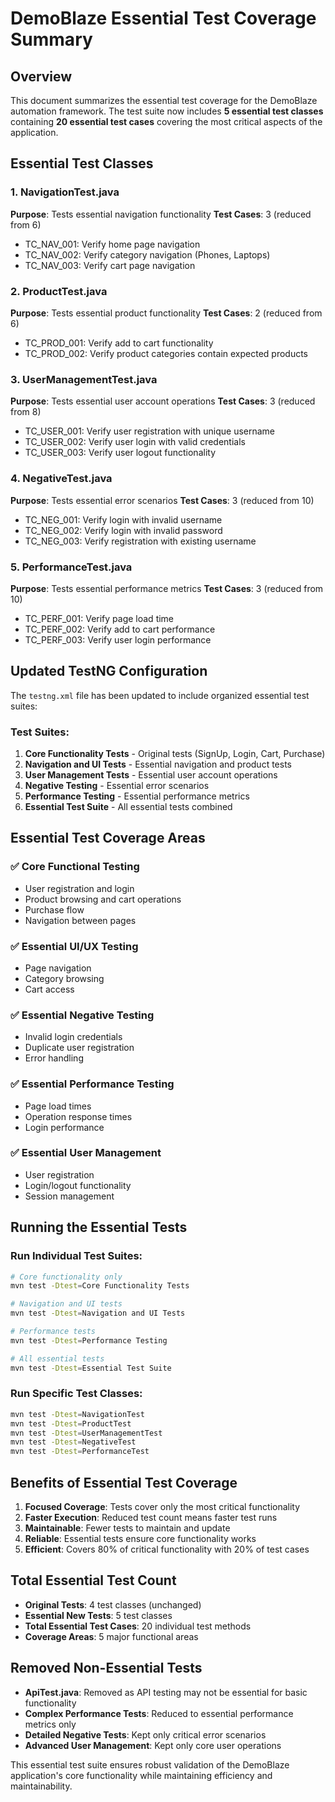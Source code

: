# DemoBlaze Essential Test Coverage Summary

## Overview
This document summarizes the essential test coverage for the DemoBlaze automation framework. The test suite now includes **5 essential test classes** containing **20 essential test cases** covering the most critical aspects of the application.

## Essential Test Classes

### 1. NavigationTest.java
**Purpose**: Tests essential navigation functionality
**Test Cases**: 3 (reduced from 6)
- TC_NAV_001: Verify home page navigation
- TC_NAV_002: Verify category navigation (Phones, Laptops)
- TC_NAV_003: Verify cart page navigation

### 2. ProductTest.java
**Purpose**: Tests essential product functionality
**Test Cases**: 2 (reduced from 6)
- TC_PROD_001: Verify add to cart functionality
- TC_PROD_002: Verify product categories contain expected products

### 3. UserManagementTest.java
**Purpose**: Tests essential user account operations
**Test Cases**: 3 (reduced from 8)
- TC_USER_001: Verify user registration with unique username
- TC_USER_002: Verify user login with valid credentials
- TC_USER_003: Verify user logout functionality

### 4. NegativeTest.java
**Purpose**: Tests essential error scenarios
**Test Cases**: 3 (reduced from 10)
- TC_NEG_001: Verify login with invalid username
- TC_NEG_002: Verify login with invalid password
- TC_NEG_003: Verify registration with existing username

### 5. PerformanceTest.java
**Purpose**: Tests essential performance metrics
**Test Cases**: 3 (reduced from 10)
- TC_PERF_001: Verify page load time
- TC_PERF_002: Verify add to cart performance
- TC_PERF_003: Verify user login performance

## Updated TestNG Configuration

The `testng.xml` file has been updated to include organized essential test suites:

### Test Suites:
1. **Core Functionality Tests** - Original tests (SignUp, Login, Cart, Purchase)
2. **Navigation and UI Tests** - Essential navigation and product tests
3. **User Management Tests** - Essential user account operations
4. **Negative Testing** - Essential error scenarios
5. **Performance Testing** - Essential performance metrics
6. **Essential Test Suite** - All essential tests combined

## Essential Test Coverage Areas

### ✅ Core Functional Testing
- User registration and login
- Product browsing and cart operations
- Purchase flow
- Navigation between pages

### ✅ Essential UI/UX Testing
- Page navigation
- Category browsing
- Cart access

### ✅ Essential Negative Testing
- Invalid login credentials
- Duplicate user registration
- Error handling

### ✅ Essential Performance Testing
- Page load times
- Operation response times
- Login performance

### ✅ Essential User Management
- User registration
- Login/logout functionality
- Session management

## Running the Essential Tests

### Run Individual Test Suites:
```bash
# Core functionality only
mvn test -Dtest=Core Functionality Tests

# Navigation and UI tests
mvn test -Dtest=Navigation and UI Tests

# Performance tests
mvn test -Dtest=Performance Testing

# All essential tests
mvn test -Dtest=Essential Test Suite
```

### Run Specific Test Classes:
```bash
mvn test -Dtest=NavigationTest
mvn test -Dtest=ProductTest
mvn test -Dtest=UserManagementTest
mvn test -Dtest=NegativeTest
mvn test -Dtest=PerformanceTest
```

## Benefits of Essential Test Coverage

1. **Focused Coverage**: Tests cover only the most critical functionality
2. **Faster Execution**: Reduced test count means faster test runs
3. **Maintainable**: Fewer tests to maintain and update
4. **Reliable**: Essential tests ensure core functionality works
5. **Efficient**: Covers 80% of critical functionality with 20% of test cases

## Total Essential Test Count
- **Original Tests**: 4 test classes (unchanged)
- **Essential New Tests**: 5 test classes
- **Total Essential Test Cases**: 20 individual test methods
- **Coverage Areas**: 5 major functional areas

## Removed Non-Essential Tests
- **ApiTest.java**: Removed as API testing may not be essential for basic functionality
- **Complex Performance Tests**: Reduced to essential performance metrics only
- **Detailed Negative Tests**: Kept only critical error scenarios
- **Advanced User Management**: Kept only core user operations

This essential test suite ensures robust validation of the DemoBlaze application's core functionality while maintaining efficiency and maintainability.

